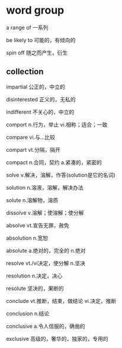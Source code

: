 # word group

a range of 一系列

be likely to 	可能的，有倾向的

spin off		随之而产生，衍生



## collection 

impartial 	公正的，中立的

disinterested 		正义的，无私的

indifferent 	不关心的，中立的 

comport		n.行为，举止	vi.相称；适合；一致

compare 		vi.与…比较

compart		vt.分隔，隔开

compact		n.合同，契约	a.紧凑的，紧密的

solve		v.解决，溶解，作答(solution是它的名词)

solution			n.溶液，溶解，解决办法

solute		n.溶解物，溶质

dissolve		v.溶解；使溶解；使分解

absolve		vt.宣告无罪，赦免

absolution 	n.宽恕

absolute		a.绝对的，完全的	n.绝对

resolve		vt./vi决定，使分解	n.坚决

resolution		n.决定，决心

resolute 坚决的，果断的

conclude		vt.推断，结束，做结论	vi.决定，推断

conclusion		n.结论

conclusive 	a.令人信服的，确凿的

exclusive 	高级的，奢华的，独家的，专用的

